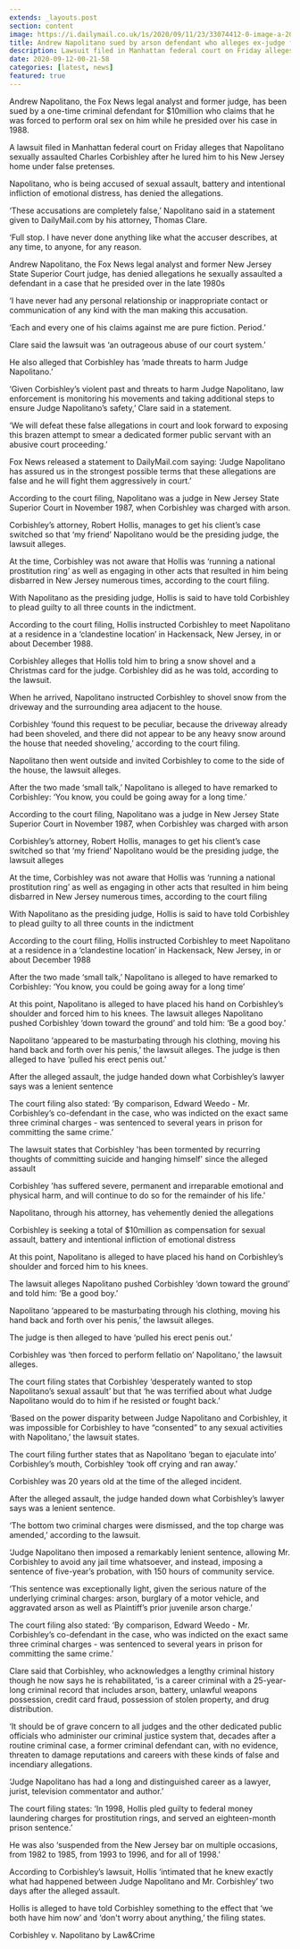 ```yaml
---
extends: _layouts.post
section: content
image: https://i.dailymail.co.uk/1s/2020/09/11/23/33074412-0-image-a-20_1599864895563.jpg 
title: Andrew Napolitano sued by arson defendant who alleges ex-judge forced him to perform oral sex 
description: Lawsuit filed in Manhattan federal court on Friday alleges Andrew Napolitano sexually assaulted Charles Corbishley after he lured him to his New Jersey home under false pretenses in 1988. 
date: 2020-09-12-00-21-58 
categories: [latest, news] 
featured: true 
--- 
```

Andrew Napolitano, the Fox News legal analyst and former judge, has been sued by a one-time criminal defendant for $10million who claims that he was forced to perform oral sex on him while he presided over his case in 1988.

A lawsuit filed in Manhattan federal court on Friday alleges that Napolitano sexually assaulted Charles Corbishley after he lured him to his New Jersey home under false pretenses.

Napolitano, who is being accused of sexual assault, battery and intentional infliction of emotional distress, has denied the allegations.

‘These accusations are completely false,’ Napolitano said in a statement given to DailyMail.com by his attorney, Thomas Clare.

‘Full stop. I have never done anything like what the accuser describes, at any time, to anyone, for any reason.

Andrew Napolitano, the Fox News legal analyst and former New Jersey State Superior Court judge, has denied allegations he sexually assaulted a defendant in a case that he presided over in the late 1980s

‘I have never had any personal relationship or inappropriate contact or communication of any kind with the man making this accusation.

‘Each and every one of his claims against me are pure fiction. Period.’

Clare said the lawsuit was ‘an outrageous abuse of our court system.’

He also alleged that Corbishley has ‘made threats to harm Judge Napolitano.’

‘Given Corbishley’s violent past and threats to harm Judge Napolitano, law enforcement is monitoring his movements and taking additional steps to ensure Judge Napolitano’s safety,’ Clare said in a statement.

‘We will defeat these false allegations in court and look forward to exposing this brazen attempt to smear a dedicated former public servant with an abusive court proceeding.’

Fox News released a statement to DailyMail.com saying: ‘Judge Napolitano has assured us in the strongest possible terms that these allegations are false and he will fight them aggressively in court.’

According to the court filing, Napolitano was a judge in New Jersey State Superior Court in November 1987, when Corbishley was charged with arson.

Corbishley’s attorney, Robert Hollis, manages to get his client’s case switched so that ‘my friend’ Napolitano would be the presiding judge, the lawsuit alleges.

At the time, Corbishley was not aware that Hollis was ‘running a national prostitution ring’ as well as engaging in other acts that resulted in him being disbarred in New Jersey numerous times, according to the court filing.

With Napolitano as the presiding judge, Hollis is said to have told Corbishley to plead guilty to all three counts in the indictment.

According to the court filing, Hollis instructed Corbishley to meet Napolitano at a residence in a ‘clandestine location’ in Hackensack, New Jersey, in or about December 1988.

Corbishley alleges that Hollis told him to bring a snow shovel and a Christmas card for the judge. Corbishley did as he was told, according to the lawsuit.

When he arrived, Napolitano instructed Corbishley to shovel snow from the driveway and the surrounding area adjacent to the house.

Corbishley ‘found this request to be peculiar, because the driveway already had been shoveled, and there did not appear to be any heavy snow around the house that needed shoveling,’ according to the court filing.

Napolitano then went outside and invited Corbishley to come to the side of the house, the lawsuit alleges.

After the two made ‘small talk,’ Napolitano is alleged to have remarked to Corbishley: ‘You know, you could be going away for a long time.’

According to the court filing, Napolitano was a judge in New Jersey State Superior Court in November 1987, when Corbishley was charged with arson

Corbishley’s attorney, Robert Hollis, manages to get his client’s case switched so that ‘my friend’ Napolitano would be the presiding judge, the lawsuit alleges

At the time, Corbishley was not aware that Hollis was ‘running a national prostitution ring’ as well as engaging in other acts that resulted in him being disbarred in New Jersey numerous times, according to the court filing

With Napolitano as the presiding judge, Hollis is said to have told Corbishley to plead guilty to all three counts in the indictment

According to the court filing, Hollis instructed Corbishley to meet Napolitano at a residence in a ‘clandestine location’ in Hackensack, New Jersey, in or about December 1988

After the two made ‘small talk,’ Napolitano is alleged to have remarked to Corbishley: ‘You know, you could be going away for a long time’

At this point, Napolitano is alleged to have placed his hand on Corbishley’s shoulder and forced him to his knees. The lawsuit alleges Napolitano pushed Corbishley ‘down toward the ground’ and told him: ‘Be a good boy.’

Napolitano ‘appeared to be masturbating through his clothing, moving his hand back and forth over his penis,’ the lawsuit alleges. The judge is then alleged to have ‘pulled his erect penis out.’

After the alleged assault, the judge handed down what Corbishley’s lawyer says was a lenient sentence

The court filing also stated: ‘By comparison, Edward Weedo - Mr. Corbishley’s co-defendant in the case, who was indicted on the exact same three criminal charges - was sentenced to several years in prison for committing the same crime.’

The lawsuit states that Corbishley 'has been tormented by recurring thoughts of committing suicide and hanging himself' since the alleged assault

Corbishley 'has suffered severe, permanent and irreparable emotional and physical harm, and will continue to do so for the remainder of his life.'

Napolitano, through his attorney, has vehemently denied the allegations

Corbishley is seeking a total of $10million as compensation for sexual assault, battery and intentional infliction of emotional distress

At this point, Napolitano is alleged to have placed his hand on Corbishley’s shoulder and forced him to his knees.

The lawsuit alleges Napolitano pushed Corbishley ‘down toward the ground’ and told him: ‘Be a good boy.’

Napolitano ‘appeared to be masturbating through his clothing, moving his hand back and forth over his penis,’ the lawsuit alleges.

The judge is then alleged to have ‘pulled his erect penis out.’

Corbishley was ‘then forced to perform fellatio on’ Napolitano,’ the lawsuit alleges.

The court filing states that Corbishley ‘desperately wanted to stop Napolitano’s sexual assault’ but that ‘he was terrified about what Judge Napolitano would do to him if he resisted or fought back.’

‘Based on the power disparity between Judge Napolitano and Corbishley, it was impossible for Corbishley to have “consented” to any sexual activities with Napolitano,’ the lawsuit states.

The court filing further states that as Napolitano ‘began to ejaculate into’ Corbishley’s mouth, Corbishley ‘took off crying and ran away.’

Corbishley was 20 years old at the time of the alleged incident.

After the alleged assault, the judge handed down what Corbishley’s lawyer says was a lenient sentence.

‘The bottom two criminal charges were dismissed, and the top charge was amended,’ according to the lawsuit.

‘Judge Napolitano then imposed a remarkably lenient sentence, allowing Mr. Corbishley to avoid any jail time whatsoever, and instead, imposing a sentence of five-year’s probation, with 150 hours of community service.

‘This sentence was exceptionally light, given the serious nature of the underlying criminal charges: arson, burglary of a motor vehicle, and aggravated arson as well as Plaintiff’s prior juvenile arson charge.’

The court filing also stated: ‘By comparison, Edward Weedo - Mr. Corbishley’s co-defendant in the case, who was indicted on the exact same three criminal charges - was sentenced to several years in prison for committing the same crime.’

Clare said that Corbishley, who acknowledges a lengthy criminal history though he now says he is rehabilitated, ‘is a career criminal with a 25-year-long criminal record that includes arson, battery, unlawful weapons possession, credit card fraud, possession of stolen property, and drug distribution.

‘It should be of grave concern to all judges and the other dedicated public officials who administer our criminal justice system that, decades after a routine criminal case, a former criminal defendant can, with no evidence, threaten to damage reputations and careers with these kinds of false and incendiary allegations.

‘Judge Napolitano has had a long and distinguished career as a lawyer, jurist, television commentator and author.’

The court filing states: ‘In 1998, Hollis pled guilty to federal money laundering charges for prostitution rings, and served an eighteen-month prison sentence.’

He was also ‘suspended from the New Jersey bar on multiple occasions, from 1982 to 1985, from 1993 to 1996, and for all of 1998.’

According to Corbishley’s lawsuit, Hollis ‘intimated that he knew exactly what had happened between Judge Napolitano and Mr. Corbishley’ two days after the alleged assault.

Hollis is alleged to have told Corbishley something to the effect that ‘we both have him now’ and ‘don't worry about anything,’ the filing states. 

Corbishley v. Napolitano by Law&Crime


